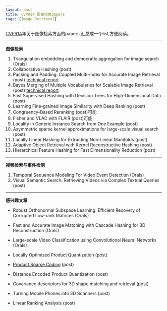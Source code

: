 ```yaml
---
layout: post
title: CVPR14 图像检索papers
tags: [Image Retrieval]
---
```


[CVPR14](http://www.cvpapers.com/cvpr2014.html)年关于图像检索方面的papers,汇总成一个list,方便阅读。

---
**图像检索**

1. Triangulation embedding and democratic aggregation for image search (Orals)
2. Collaborative Hashing (post)
3. Packing and Padding: Coupled Multi-index for Accurate Image Retrieval (post) [technical report](http://arxiv.org/pdf/1402.2681v1.pdf)
4. Bayes Merging of Multiple Vocabularies for Scalable Image Retrieval (post) [technical report](http://arxiv.org/pdf/1403.0284v1.pdf)
5. Fast Supervised Hashing with Decision Trees for High-Dimensional Data (post)
6. Learning Fine-grained Image Similarity with Deep Ranking (post)
7. Congruency-Based Reranking (post)可能
8. Fisher and VLAD with FLAIR (post)可能
9. Locality in Generic Instance Search from One Example (post)
10. Asymmetric sparse kernel approximations for large-scale visual search (post)
11. Locally Linear Hashing for Extracting Non-Linear Manifolds  (post)
12. Adaptive Object Retrieval with Kernel Reconstructive Hashing (post)
13. Hierarchical Feature Hashing for Fast Dimensionality Reduction (post)

---
**视频检索与事件检测**

1. Temporal Sequence Modeling For Video Event Detection (Orals)
2. Visual Semantic Search: Retrieving Videos via Complex Textual Queries (post)

---
**感兴趣文章**

- Robust Orthonormal Subspace Learning: Efficient Recovery of Corrupted Low-rank Matrices (Orals)

- Fast and Accurate Image Matching with Cascade Hashing for 3D Reconstruction (Orals)

- Large-scale Video Classification using Convolutional Neural Networks (Orals)

- Locally Optimized Product Quantization (post)

- [Product Sparse Coding](http://research.microsoft.com/en-us/um/people/kahe/publications/cvpr14psc.pdf) (post)

- Distance Encoded Product Quantization (post)

- Covariance descriptors for 3D shape matching and retrieval (post)

- Turning Mobile Phones into 3D Scanners (post)

- Linear Ranking Analysis (post)